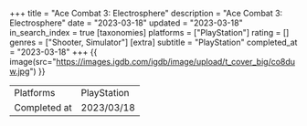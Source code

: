 +++
title = "Ace Combat 3: Electrosphere"
description = "Ace Combat 3: Electrosphere"
date = "2023-03-18"
updated = "2023-03-18"
in_search_index = true
[taxonomies]
platforms = ["PlayStation"]
rating = []
genres = ["Shooter, Simulator"]
[extra]
subtitle = "PlayStation"
completed_at = "2023-03-18"
+++
{{ image(src="https://images.igdb.com/igdb/image/upload/t_cover_big/co8duw.jpg") }}

|              |            |
| ------------ | ---------- |
| Platforms    | PlayStation |
| Completed at | 2023/03/18 |

